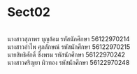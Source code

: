# Sect02

<br>นางสาวสุภาพร      บุญล้อม	 รหัสนักศึกษา  56122970214
<br>นางสาวอำไพ       ศุภลักษณ์	 รหัสนักศึกษา  56122970215
<br>นายสิทธิศักดิ์       ซึ่งพรม	 รหัสนักศึกษา  56122970242
<br>นางสาวศริญยา      ผิวทอง  รหัสนักศึกษา  56122970248
